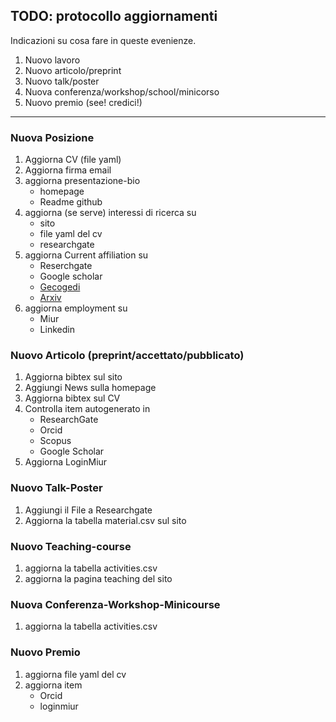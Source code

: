 ## TODO: protocollo aggiornamenti
Indicazioni su cosa fare in queste evenienze.
1. Nuovo lavoro
2. Nuovo articolo/preprint
3. Nuovo talk/poster
4. Nuova conferenza/workshop/school/minicorso
5. Nuovo premio (see! credici!)

--------------

### Nuova Posizione
1) Aggiorna CV (file yaml)
2) Aggiorna firma email 
3) aggiorna presentazione-bio
	* homepage
	* Readme github
4) aggiorna (se serve) interessi di ricerca su
	* sito
	* file yaml del cv
	* researchgate
5) aggiorna Current affiliation su 
	* Reserchgate
	* Google scholar
	* [Gecogedi](https://gecogedi.dimai.unifi.it/person/1194/)
	* [Arxiv](https://arxiv.org/user/)
6) aggiorna employment su
	* Miur
	* Linkedin
    
### Nuovo Articolo (preprint/accettato/pubblicato)
1) Aggiorna bibtex sul sito
2) Aggiungi News sulla homepage
3) Aggiorna bibtex sul CV
4) Controlla item autogenerato in
	* ResearchGate
	* Orcid
	* Scopus
	* Google Scholar
5) Aggiorna LoginMiur

### Nuovo Talk-Poster
1) Aggiungi il File a Researchgate
2) Aggiorna la tabella material.csv sul sito

### Nuovo Teaching-course
1) aggiorna la tabella activities.csv
2) aggiorna la pagina teaching del sito

### Nuova Conferenza-Workshop-Minicourse
1) aggiorna la tabella activities.csv

### Nuovo Premio 
1) aggiorna file yaml del cv
2) aggiorna item
	* Orcid
	* loginmiur
